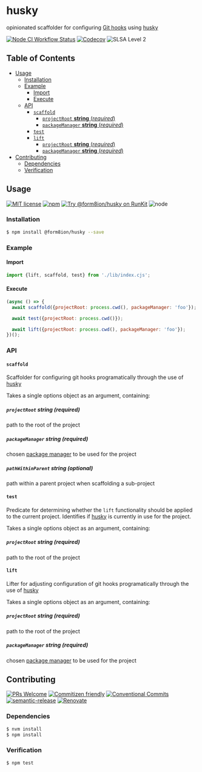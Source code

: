 # husky

opinionated scaffolder for configuring [Git hooks](https://git-scm.com/book/en/v2/Customizing-Git-Git-Hooks)
using [husky](https://typicode.github.io/husky)

<!--status-badges start -->

[![Node CI Workflow Status][github-actions-ci-badge]][github-actions-ci-link]
[![Codecov][coverage-badge]][coverage-link]
![SLSA Level 2][slsa-badge]

<!--status-badges end -->

## Table of Contents

* [Usage](#usage)
  * [Installation](#installation)
  * [Example](#example)
    * [Import](#import)
    * [Execute](#execute)
  * [API](#api)
    * [`scaffold`](#scaffold)
      * [`projectRoot` __string__ (_required_)](#projectroot-string-required)
      * [`packageManager` __string__ (_required_)](#packagemanager-string-required)
    * [`test`](#test)
    * [`lift`](#lift)
      * [`projectRoot` __string__ (_required_)](#projectroot-string-required-1)
      * [`packageManager` __string__ (_required_)](#packagemanager-string-required-1)
* [Contributing](#contributing)
  * [Dependencies](#dependencies)
  * [Verification](#verification)

## Usage

<!--consumer-badges start -->

[![MIT license][license-badge]][license-link]
[![npm][npm-badge]][npm-link]
[![Try @form8ion/husky on RunKit][runkit-badge]][runkit-link]
![node][node-badge]

<!--consumer-badges end -->

### Installation

```sh
$ npm install @form8ion/husky --save
```

### Example

#### Import

```javascript
import {lift, scaffold, test} from './lib/index.cjs';
```

#### Execute

```javascript
(async () => {
  await scaffold({projectRoot: process.cwd(), packageManager: 'foo'});

  await test({projectRoot: process.cwd()});

  await lift({projectRoot: process.cwd(), packageManager: 'foo'});
})();
```

### API

#### `scaffold`

Scaffolder for configuring git hooks programatically through the use of [husky](https://github.com/typicode/husky)

Takes a single options object as an argument, containing:

##### `projectRoot` __string__ (_required_)

path to the root of the project

##### `packageManager` __string__ (_required_)

chosen [package manager](https://github.com/form8ion/javascript-core#packagemanagers)
to be used for the project

##### `pathWithinParent` __string__ (_optional_)

path within a parent project when scaffolding a sub-project

#### `test`

Predicate for determining whether the `lift` functionality should be applied to
the current project.
Identifies if [husky](https://github.com/typicode/husky) is currently in use
for the project.

Takes a single options object as an argument, containing:

##### `projectRoot` __string__ (_required_)

path to the root of the project

#### `lift`

Lifter for adjusting configuration of git hooks programatically through the use
of [husky](https://github.com/typicode/husky)

Takes a single options object as an argument, containing:

##### `projectRoot` __string__ (_required_)

path to the root of the project

##### `packageManager` __string__ (_required_)

chosen [package manager](https://github.com/form8ion/javascript-core#packagemanagers)
to be used for the project

## Contributing

<!--contribution-badges start -->

[![PRs Welcome][PRs-badge]][PRs-link]
[![Commitizen friendly][commitizen-badge]][commitizen-link]
[![Conventional Commits][commit-convention-badge]][commit-convention-link]
[![semantic-release][semantic-release-badge]][semantic-release-link]
[![Renovate][renovate-badge]][renovate-link]

<!--contribution-badges end -->

### Dependencies

```sh
$ nvm install
$ npm install
```

### Verification

```sh
$ npm test
```

[PRs-link]: http://makeapullrequest.com

[PRs-badge]: https://img.shields.io/badge/PRs-welcome-brightgreen.svg

[commitizen-link]: http://commitizen.github.io/cz-cli/

[commitizen-badge]: https://img.shields.io/badge/commitizen-friendly-brightgreen.svg

[commit-convention-link]: https://conventionalcommits.org

[commit-convention-badge]: https://img.shields.io/badge/Conventional%20Commits-1.0.0-yellow.svg

[semantic-release-link]: https://github.com/semantic-release/semantic-release

[semantic-release-badge]: https://img.shields.io/badge/semantic--release-angular-e10079?logo=semantic-release

[renovate-link]: https://renovatebot.com

[renovate-badge]: https://img.shields.io/badge/renovate-enabled-brightgreen.svg?logo=renovatebot

[github-actions-ci-link]: https://github.com/form8ion/husky/actions?query=workflow%3A%22Node.js+CI%22+branch%3Amaster

[github-actions-ci-badge]: https://img.shields.io/github/actions/workflow/status/form8ion/husky/node-ci.yml.svg?branch=master&logo=github

[license-link]: LICENSE

[license-badge]: https://img.shields.io/github/license/form8ion/husky.svg

[npm-link]: https://www.npmjs.com/package/@form8ion/husky

[npm-badge]: https://img.shields.io/npm/v/@form8ion/husky?logo=npm

[runkit-link]: https://npm.runkit.com/@form8ion/husky

[runkit-badge]: https://badge.runkitcdn.com/@form8ion/husky.svg

[node-badge]: https://img.shields.io/node/v/@form8ion/husky?logo=node.js

[coverage-link]: https://codecov.io/github/form8ion/husky

[coverage-badge]: https://img.shields.io/codecov/c/github/form8ion/husky?logo=codecov

[slsa-badge]: https://slsa.dev/images/gh-badge-level2.svg
